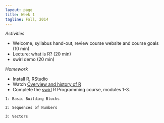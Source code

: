 ```yaml
---
layout: page
title: Week 1
tagline: Fall, 2014
---
```



_Activities_

* Welcome, syllabus hand-out, review course website and course goals (10 min)
* Lecture: what is R? (20 min)
* swirl demo (20 min)

_Homework_

* Install R, RStudio
* Watch [Overview and history of R](https://www.youtube.com/watch?v=kzxHxFHW6hs)
* Complete the [swirl](http://swirlstats.com/students.html) R Programming course, modules 1-3.
```
1: Basic Building Blocks

2: Sequences of Numbers

3: Vectors
```